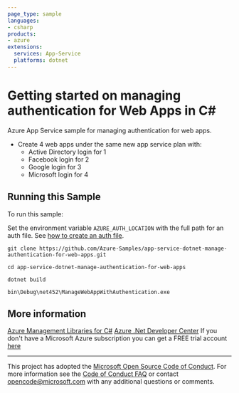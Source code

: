 ```yaml
---
page_type: sample
languages:
- csharp
products:
- azure
extensions:
  services: App-Service
  platforms: dotnet
---
```


# Getting started on managing authentication for Web Apps in C# #

 Azure App Service sample for managing authentication for web apps.
  - Create 4 web apps under the same new app service plan with:
    - Active Directory login for 1
    - Facebook login for 2
    - Google login for 3
    - Microsoft login for 4


## Running this Sample ##

To run this sample:

Set the environment variable `AZURE_AUTH_LOCATION` with the full path for an auth file. See [how to create an auth file](https://github.com/Azure/azure-libraries-for-net/blob/master/AUTH.md).

    git clone https://github.com/Azure-Samples/app-service-dotnet-manage-authentication-for-web-apps.git

    cd app-service-dotnet-manage-authentication-for-web-apps

    dotnet build

    bin\Debug\net452\ManageWebAppWithAuthentication.exe

## More information ##

[Azure Management Libraries for C#](https://github.com/Azure/azure-sdk-for-net/tree/Fluent)
[Azure .Net Developer Center](https://azure.microsoft.com/en-us/develop/net/)
If you don't have a Microsoft Azure subscription you can get a FREE trial account [here](http://go.microsoft.com/fwlink/?LinkId=330212)

---

This project has adopted the [Microsoft Open Source Code of Conduct](https://opensource.microsoft.com/codeofconduct/). For more information see the [Code of Conduct FAQ](https://opensource.microsoft.com/codeofconduct/faq/) or contact [opencode@microsoft.com](mailto:opencode@microsoft.com) with any additional questions or comments.